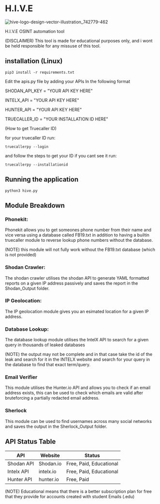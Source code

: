 # H.I.V.E

![hive-logo-design-vector-illustration_742779-462](https://user-images.githubusercontent.com/43708460/214978101-913b56fb-e637-460a-98cd-1f1a38822191.jpg)

H.I.V.E OSINT automation tool 

(DISCLAIMER)
This tool is made for educational purposes only, and i wont be held responsible for any missuse of this tool.

## installation (Linux)

    pip3 install -r requirements.txt

 Edit the apis.py file by adding your APIs In the following format

SHODAN_API_KEY = "YOUR API KEY HERE"

INTELX_API = "YOUR API KEY HERE"

HUNTER_API = "YOUR API KEY HERE"

TRUECALLER_ID = "YOUR INSTALLATION ID HERE" 

(How to get Truecaller ID)

for your truecaller ID run:

    truecallerpy --login 
and follow the steps to get your ID
if you cant see it run:

    truecallerpy --installationid

## Running the application

    python3 hive.py

## Module Breakdown

### Phonekit:

Phonekit allows you to get someones phone number from their name and vice versa using a database called FB19.txt in addition to having a builtin truecaller module to reverse lookup phone numbers without the database.

(NOTE) this module will not fully work without the FB19.txt database (which is not provided)

### Shodan Crawler:

The shodan crawler utilises the shodan API to generate YAML formatted reports on a given IP address passively and saves the report in the Shodan_Output folder.

### IP Geolocation:

The IP geolocation module gives you an esimated location for a given IP address.

### Database Lookup:

The database lookup module utilises the IntelX API to search for a given query in thousands of leaked databases

(NOTE) the output may not be complete and in that case take the id of the leak and search for it in the INTELX website and search for your query in the database to find that exact term/query.

### Email Verifier

This module utilises the Hunter.io API and allows you to check if an email address exists, this can be used to check which emails are valid after bruteforcing a partially redacted email address.

### Sherlock

This module can be used to find usernames across many social networks and saves the output in the Sherlock_Output folder.

## API Status Table

|API|Website|Status|
|----|----|----|
|Shodan API|Shodan.io|Free, Paid, Educational|
|Intelx API|intelx.io|Free, Paid, Educational|
|Hunter API|hunter.io|Free, Paid|

(NOTE) Educational means that there is a better subscription plan for free that they provide for accounts created with student Emails (.edu)
